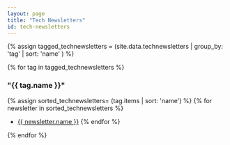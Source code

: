 ```yaml
---
layout: page
title: "Tech Newsletters"
id: tech-newsletters
---
```

{% assign tagged_technewsletters = (site.data.technewsletters | group_by: 'tag' | sort: 'name' ) %}

{% for tag in tagged_technewsletters %}
### "{{ tag.name }}"
{% assign sorted_technewsletters= (tag.items | sort: 'name') %}
{% for newsletter in sorted_technewsletters %}
* <a href="{{ newsletter.url }}">{{ newsletter.name }}</a>
{% endfor %}

{% endfor %}
